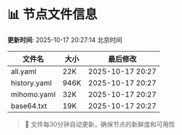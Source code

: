 # 📊 节点文件信息

**更新时间**: 2025-10-17 20:27:14 北京时间

| 文件名 | 大小 | 最后修改 |
|--------|------|----------|
| all.yaml | 22K | 2025-10-17 20:27 |
| history.yaml | 946K | 2025-10-17 20:27 |
| mihomo.yaml | 32K | 2025-10-17 20:27 |
| base64.txt | 19K | 2025-10-17 20:27 |

> 🔄 文件每30分钟自动更新，确保节点的新鲜度和可用性
